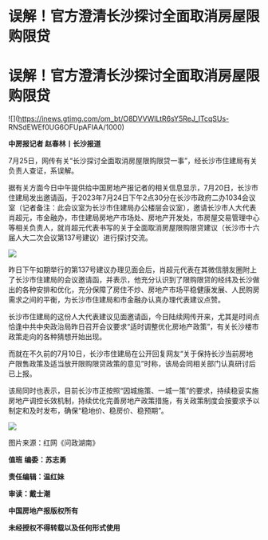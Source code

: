 # 误解！官方澄清长沙探讨全面取消房屋限购限贷

# 误解！官方澄清长沙探讨全面取消房屋限购限贷

![](https://inews.gtimg.com/om_bt/O8DVVWlLtR6sY5ReJ_ITcqSUs-
RNSdEWEf0UG6OFUpAFIAA/1000)

**中房报记者 赵春林丨长沙报道**

7月25日，网传有关“长沙探讨全面取消房屋限购限贷一事”，经长沙市住建局有关负责人查证，系误解。

据有关方面今日中午提供给中国房地产报记者的相关信息显示，7月20日，长沙市住建局发出邀请函，于2023年7月24日下午2点30分在长沙市政府二办1034会议室（记者备注：此会议室为长沙市住建局办公楼层会议室），邀请长沙市人大代表肖超元，市金融办，市住建局房地产市场处、房地产开发处，市房屋交易管理中心等相关负责人，就肖超元代表书写的关于全面取消房屋限购限贷建议（长沙市十六届人大二次会议第137号建议）进行探讨交流。

![](https://inews.gtimg.com/om_bt/OHKCu5PyFFDw59gaavWd32RfXmsIolCdTxg5uYNLRhjBgAA/1000)

昨日下午如期举行的第137号建议办理见面会后，肖超元代表在其微信朋友圈附上了长沙市住建局的会议邀请函，并表示，他充分认识到了限购限贷的经纬及长沙做出的各种安排和优化，充分保障了房住不炒、房地产市场平稳健康发展、人民购房需求之间的平衡，为长沙市住建局和市金融办认真办理代表建议点赞。

长沙市住建局的这份人大代表建议见面邀请函，今日陆续网传开来，尤其是时间点恰逢中共中央政治局昨日召开会议要求“适时调整优化房地产政策”，有关长沙楼市政策走向的各种猜想开始出现。

而就在不久前的7月10日，长沙市住建局在公开回复网友“关于保持长沙当前房地产限售政策及适当放开限购限贷政策的意见”时称，该局会同相关部门认真研讨后已上报。

该局同时也表示，目前长沙市正按照“因城施策、一城一策”的要求，持续稳妥实施房地产调控长效机制，持续优化完善房地产政策措施，有关政策制度会按要求予以制定和及时发布，确保“稳地价、稳房价、稳预期”。

![](https://inews.gtimg.com/om_bt/O46V6S2_8lVZkOggmK0q5wwcYOPbgzGBGxuVi5ek_doAcAA/1000)

图片来源：红网《问政湖南》

**值班** **编委：苏志勇**

**责任编辑：温红妹**

**审读：戴士潮**

**中国房地产报版权所有**

**未经授权不得转载以及任何形式使用**

